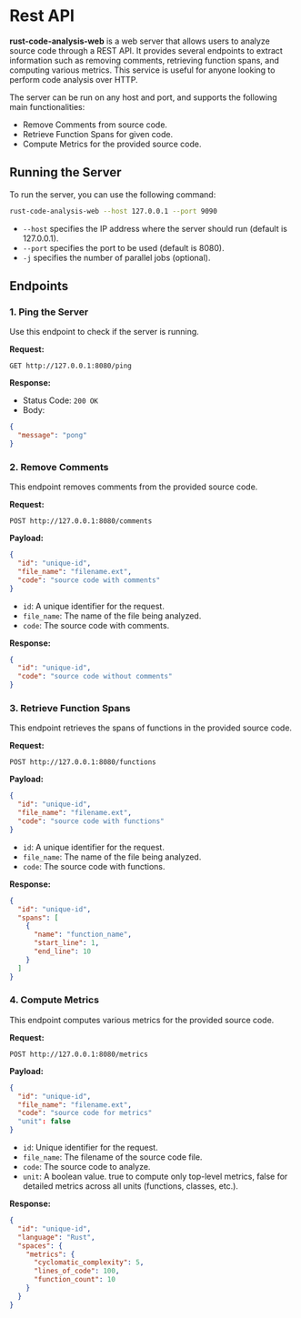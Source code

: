 # Rest API

**rust-code-analysis-web** is a web server that allows users to analyze source code through a REST API. It provides several endpoints to extract information such as removing comments, retrieving function spans, and computing various metrics. This service is useful for anyone looking to perform code analysis over HTTP.

The server can be run on any host and port, and supports the following main functionalities:

- Remove Comments from source code.
- Retrieve Function Spans for given code.
- Compute Metrics for the provided source code.


## Running the Server

To run the server, you can use the following command:

```sh
rust-code-analysis-web --host 127.0.0.1 --port 9090
```

- `--host` specifies the IP address where the server should run (default is 127.0.0.1).
- `--port` specifies the port to be used (default is 8080).
- `-j` specifies the number of parallel jobs (optional).

## Endpoints

### 1. Ping the Server

Use this endpoint to check if the server is running.

**Request:**

```http
GET http://127.0.0.1:8080/ping
```

**Response:**

- Status Code: `200 OK`
- Body:

```json
{
  "message": "pong"
}
```

### 2. Remove Comments

This endpoint removes comments from the provided source code.

**Request:**

```http
POST http://127.0.0.1:8080/comments
```

**Payload:**

```json
{
  "id": "unique-id",
  "file_name": "filename.ext",
  "code": "source code with comments"
}
```

- `id`: A unique identifier for the request.
- `file_name`: The name of the file being analyzed.
- `code`: The source code with comments.

**Response:**

```json
{
  "id": "unique-id",
  "code": "source code without comments"
}
```

### 3. Retrieve Function Spans

This endpoint retrieves the spans of functions in the provided source code.

**Request:**

```http
POST http://127.0.0.1:8080/functions
```

**Payload:**

```json
{
  "id": "unique-id",
  "file_name": "filename.ext",
  "code": "source code with functions"
}
```

- `id`: A unique identifier for the request.
- `file_name`: The name of the file being analyzed.
- `code`: The source code with functions.

**Response:**

```json
{
  "id": "unique-id",
  "spans": [
    {
      "name": "function_name",
      "start_line": 1,
      "end_line": 10
    }
  ]
}
```

### 4. Compute Metrics

This endpoint computes various metrics for the provided source code.

**Request:**

```http
POST http://127.0.0.1:8080/metrics
```

**Payload:**

```json
{
  "id": "unique-id",
  "file_name": "filename.ext",
  "code": "source code for metrics"
  "unit": false
}
```

- `id`: Unique identifier for the request.
- `file_name`: The filename of the source code file.
- `code`: The source code to analyze.
- `unit`: A boolean value. true to compute only top-level metrics, false for detailed metrics across all units (functions, classes, etc.).

**Response:**

```json
{
  "id": "unique-id",
  "language": "Rust",
  "spaces": {
    "metrics": {
      "cyclomatic_complexity": 5,
      "lines_of_code": 100,
      "function_count": 10
    }
  }
}
```
